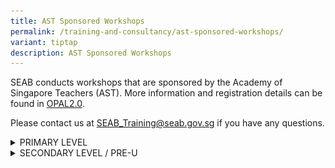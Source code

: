 ```yaml
---
title: AST Sponsored Workshops
permalink: /training-and-consultancy/ast-sponsored-workshops/
variant: tiptap
description: AST Sponsored Workshops
---
```

<p>SEAB conducts workshops that are sponsored by the Academy of Singapore
Teachers (AST). More information and registration details can be found
in <a href="https://idm.opal2.moe.edu.sg/" rel="noopener noreferrer nofollow" target="_blank">OPAL2.0</a>.</p>
<p>Please contact us at <a href="mailto:SEAB_Training@seab.gov.sg" rel="noopener noreferrer nofollow" target="_blank">SEAB_Training@seab.gov.sg</a> if
you have any questions.</p>
<div data-type="detailGroup" class="isomer-accordion isomer-accordion-white">
<details class="isomer-details">
<summary>PRIMARY LEVEL</summary>
<div data-type="detailsContent" class="isomer-details-content">
<ul data-tight="true" class="tight">
<li>
<p>Introduction to Assessment - Chinese Language (Pri)</p>
</li>
<li>
<p>Introduction to Assessment - Mathematics (Pri)</p>
</li>
<li>
<p>Introduction to Assessment - Science (Pri)</p>
</li>
<li>
<p>Introduction to Assessment - Tamil Language (Pri)</p>
</li>
<li>
<p>Designing P4 Assessment for Primary Schools – English Language</p>
</li>
<li>
<p>Designing P4 Assessment for Primary Schools – Mathematics</p>
</li>
<li>
<p>Designing P4 Assessment for Primary Schools – Science</p>
</li>
<li>
<p>Designing P4 Assessment for Primary Schools – Chinese Language</p>
</li>
<li>
<p>Designing P4 Assessment for Primary Schools – Malay Language</p>
</li>
<li>
<p>Designing P4 Assessment for Primary Schools – Tamil Language</p>
</li>
</ul>
<p>Register for the&nbsp;<a href="https://go.gov.sg/registration-ast-online-workshops" rel="noopener noreferrer nofollow" target="_blank"><u>course</u></a>&nbsp;or
scan the QR code to do so now!</p>
<p></p>
<div class="isomer-image-wrapper">
<img style="width: 20%;" height="auto" width="100%" alt="pri_level" src="/images/Services/Training and Consultancy/ast_sponsored_workshops_pri.png">
</div>
<p></p>
</div>
</details>
<details class="isomer-details">
<summary>SECONDARY LEVEL / PRE-U</summary>
<div data-type="detailsContent" class="isomer-details-content">
<ul data-tight="true" class="tight">
<li>
<p>Assessment – Chemistry</p>
</li>
<li>
<p>Assessment – Physics</p>
</li>
<li>
<p>Assessment – Biology</p>
</li>
</ul>
<p>Register for the&nbsp;<a href="https://go.gov.sg/registration-ast-online-workshops" rel="noopener noreferrer nofollow" target="_blank"><u>course</u></a>&nbsp;or
scan the QR code to do so now!</p>
<p></p>
<div class="isomer-image-wrapper">
<img style="width: 20%;" height="auto" width="100%" alt="sec_level" src="/images/Services/Training and Consultancy/ast_sponsored_workshops_sec.png">
</div>
<p></p>
</div>
</details>
</div>
<p></p>